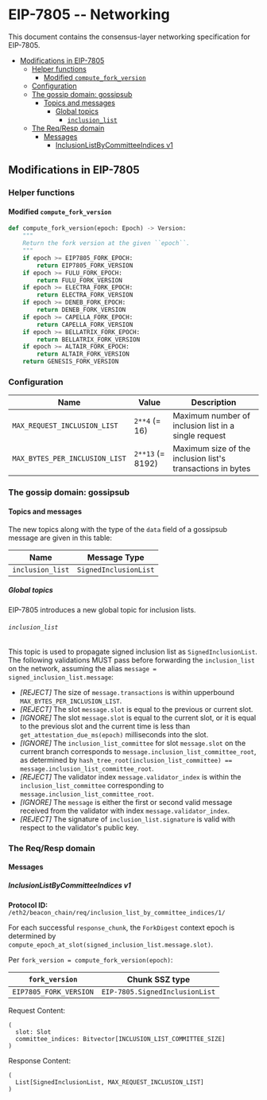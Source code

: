 # EIP-7805 -- Networking

This document contains the consensus-layer networking specification for
EIP-7805.

<!-- mdformat-toc start --slug=github --no-anchors --maxlevel=6 --minlevel=2 -->

- [Modifications in EIP-7805](#modifications-in-eip-7805)
  - [Helper functions](#helper-functions)
    - [Modified `compute_fork_version`](#modified-compute_fork_version)
  - [Configuration](#configuration)
  - [The gossip domain: gossipsub](#the-gossip-domain-gossipsub)
    - [Topics and messages](#topics-and-messages)
      - [Global topics](#global-topics)
        - [`inclusion_list`](#inclusion_list)
  - [The Req/Resp domain](#the-reqresp-domain)
    - [Messages](#messages)
      - [InclusionListByCommitteeIndices v1](#inclusionlistbycommitteeindices-v1)

<!-- mdformat-toc end -->

## Modifications in EIP-7805

### Helper functions

#### Modified `compute_fork_version`

```python
def compute_fork_version(epoch: Epoch) -> Version:
    """
    Return the fork version at the given ``epoch``.
    """
    if epoch >= EIP7805_FORK_EPOCH:
        return EIP7805_FORK_VERSION
    if epoch >= FULU_FORK_EPOCH:
        return FULU_FORK_VERSION
    if epoch >= ELECTRA_FORK_EPOCH:
        return ELECTRA_FORK_VERSION
    if epoch >= DENEB_FORK_EPOCH:
        return DENEB_FORK_VERSION
    if epoch >= CAPELLA_FORK_EPOCH:
        return CAPELLA_FORK_VERSION
    if epoch >= BELLATRIX_FORK_EPOCH:
        return BELLATRIX_FORK_VERSION
    if epoch >= ALTAIR_FORK_EPOCH:
        return ALTAIR_FORK_VERSION
    return GENESIS_FORK_VERSION
```

### Configuration

| Name                           | Value            | Description                                                |
| ------------------------------ | ---------------- | ---------------------------------------------------------- |
| `MAX_REQUEST_INCLUSION_LIST`   | `2**4` (= 16)    | Maximum number of inclusion list in a single request       |
| `MAX_BYTES_PER_INCLUSION_LIST` | `2**13` (= 8192) | Maximum size of the inclusion list's transactions in bytes |

### The gossip domain: gossipsub

#### Topics and messages

The new topics along with the type of the `data` field of a gossipsub message
are given in this table:

| Name             | Message Type          |
| ---------------- | --------------------- |
| `inclusion_list` | `SignedInclusionList` |

##### Global topics

EIP-7805 introduces a new global topic for inclusion lists.

###### `inclusion_list`

This topic is used to propagate signed inclusion list as `SignedInclusionList`.
The following validations MUST pass before forwarding the `inclusion_list` on
the network, assuming the alias `message = signed_inclusion_list.message`:

- _[REJECT]_ The size of `message.transactions` is within upperbound
  `MAX_BYTES_PER_INCLUSION_LIST`.
- _[REJECT]_ The slot `message.slot` is equal to the previous or current slot.
- _[IGNORE]_ The slot `message.slot` is equal to the current slot, or it is
  equal to the previous slot and the current time is less than
  `get_attestation_due_ms(epoch)` milliseconds into the slot.
- _[IGNORE]_ The `inclusion_list_committee` for slot `message.slot` on the
  current branch corresponds to `message.inclusion_list_committee_root`, as
  determined by
  `hash_tree_root(inclusion_list_committee) == message.inclusion_list_committee_root`.
- _[REJECT]_ The validator index `message.validator_index` is within the
  `inclusion_list_committee` corresponding to
  `message.inclusion_list_committee_root`.
- _[IGNORE]_ The `message` is either the first or second valid message received
  from the validator with index `message.validator_index`.
- _[REJECT]_ The signature of `inclusion_list.signature` is valid with respect
  to the validator's public key.

### The Req/Resp domain

#### Messages

##### InclusionListByCommitteeIndices v1

**Protocol ID:** `/eth2/beacon_chain/req/inclusion_list_by_committee_indices/1/`

For each successful `response_chunk`, the `ForkDigest` context epoch is
determined by `compute_epoch_at_slot(signed_inclusion_list.message.slot)`.

Per `fork_version = compute_fork_version(epoch)`:

<!-- eth2spec: skip -->

| `fork_version`         | Chunk SSZ type                 |
| ---------------------- | ------------------------------ |
| `EIP7805_FORK_VERSION` | `EIP-7805.SignedInclusionList` |

Request Content:

```
(
  slot: Slot
  committee_indices: Bitvector[INCLUSION_LIST_COMMITTEE_SIZE]
)
```

Response Content:

```
(
  List[SignedInclusionList, MAX_REQUEST_INCLUSION_LIST]
)
```
